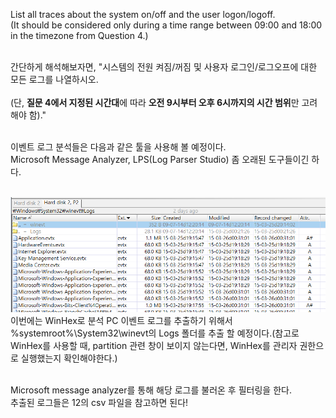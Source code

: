 List all traces about the system on/off and the user logon/logoff.<br>
(It should be considered only during a time range between 09:00 and 18:00 in the timezone from Question 4.)<br><br>

간단하게 해석해보자면, "시스템의 전원 켜짐/꺼짐 및 사용자 로그인/로그오프에 대한 모든 로그를 나열하시오.<br>  
(단, **질문 4에서 지정된 시간대**에 따라 **오전 9시부터 오후 6시까지의 시간 범위**만 고려해야 함)."<br><br>

이벤트 로그 분석들은 다음과 같은 툴을 사용해 볼 예정이다.<br>
Microsoft Message Analyzer, LPS(Log Parser Studio) 좀 오래된 도구들이긴 하다.<br><br>

![alt text](1.png)<br>
이번에는 WinHex로 분석 PC 이벤트 로그를 추출하기 위해서 %systemroot%\System32\winevt의 Logs 폴더를 추출 할 예정이다.(참고로 WinHex를 사용할 때, partition 관련 창이 보이지 않는다면, WinHex를 관리자 권한으로 실행했는지 확인해야한다.)<br><br>

Microsoft message analyzer를 통해 해당 로그를 불러온 후 필터링을 한다.<br>
추출된 로그들은 12의 csv 파일을 참고하면 된다!
